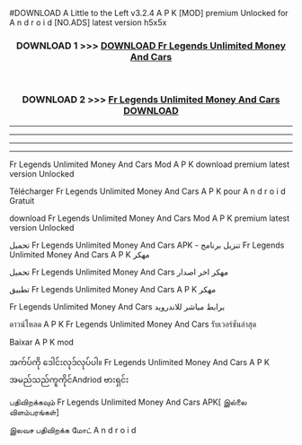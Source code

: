 #DOWNLOAD A Little to the Left v3.2.4 A P K [MOD] premium Unlocked for A n d r o i d [NO.ADS] latest version h5x5x 



<div align="center">

<h3>DOWNLOAD 1 >>> <a href="https://downloadmod1.web.app/?judul=Fr Legends Unlimited Money And Cars ">DOWNLOAD Fr Legends Unlimited Money And Cars </a></h3><br>

<h3>DOWNLOAD 2 >>> <a href="https://downloadmod1.web.app/?judul=Fr Legends Unlimited Money And Cars ">Fr Legends Unlimited Money And Cars  DOWNLOAD </a></h3>

</div>


----------------------------------------------------------

----------------------------------------------------------

----------------------------------------------------------

----------------------------------------------------------


Fr Legends Unlimited Money And Cars  Mod A P K download premium latest version Unlocked

Télécharger Fr Legends Unlimited Money And Cars  A P K pour A n d r o i d Gratuit

download Fr Legends Unlimited Money And Cars  Mod A P K premium latest version Unlocked

تحميل Fr Legends Unlimited Money And Cars  APK - تنزيل برنامج Fr Legends Unlimited Money And Cars  A P K مهكر

تحميل Fr Legends Unlimited Money And Cars  مهكر اخر اصدار

تطبيق Fr Legends Unlimited Money And Cars  A P K مهكر

Fr Legends Unlimited Money And Cars  برابط مباشر للاندرويد

ดาวน์โหลด A P K Fr Legends Unlimited Money And Cars  รับเวอร์ชันล่าสุด

Baixar A P K mod

အက်ပ်ကို ဒေါင်းလုဒ်လုပ်ပါ။ Fr Legends Unlimited Money And Cars  A P K အမည်သည်ကူကိုင်Andriod ဗားရှင်း

பதிவிறக்கவும் Fr Legends Unlimited Money And Cars  APK[ இல்லை விளம்பரங்கள்] 
 
இலவச பதிவிறக்க மோட் A n d r o i d



